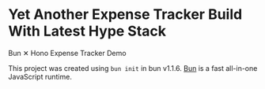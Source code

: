 # Yet Another Expense Tracker Build With Latest Hype Stack

Bun ✕ Hono Expense Tracker Demo

This project was created using `bun init` in bun v1.1.6. [Bun](https://bun.sh) is a fast all-in-one JavaScript runtime.

